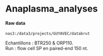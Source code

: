 # Anaplasma_analyses

#### Raw data
```
nas3:/data3/projects/GUYAVEC/databrut
```
Echantillons : BTR250 & ORP110.
\
Run : flow cell SP en paired-end 150 nt.
